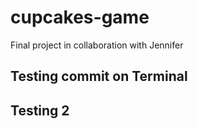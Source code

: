 # cupcakes-game
Final project in collaboration with Jennifer

## Testing commit on Terminal

## Testing 2